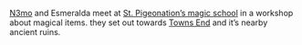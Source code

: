 [N3mo](../../Player%20Characters/Inactive/N3mo.md) and Esmeralda meet at [St. Pigeonation’s magic school](../../Factions/St.%20Pigeonation’s%20magic%20school.md) in a workshop about magical items. they set out towards [Towns End](../../Locations/Yuna%20Highlands/Towns%20End.md) and it’s nearby ancient ruins.